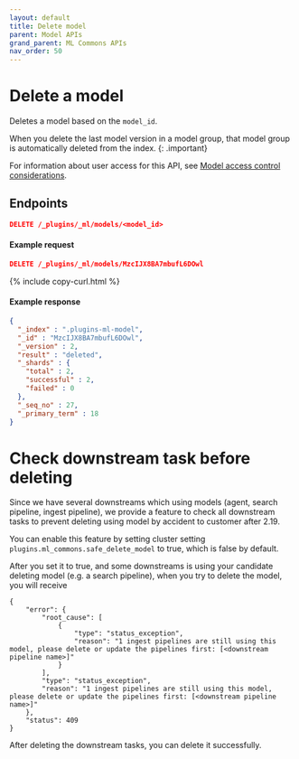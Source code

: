 ```yaml
---
layout: default
title: Delete model
parent: Model APIs
grand_parent: ML Commons APIs
nav_order: 50
---
```


# Delete a model

Deletes a model based on the `model_id`.

When you delete the last model version in a model group, that model group is automatically deleted from the index.
{: .important}

For information about user access for this API, see [Model access control considerations]({{site.url}}{{site.baseurl}}/ml-commons-plugin/api/model-apis/index/#model-access-control-considerations).

## Endpoints

```json
DELETE /_plugins/_ml/models/<model_id>
```

#### Example request

```json
DELETE /_plugins/_ml/models/MzcIJX8BA7mbufL6DOwl
```
{% include copy-curl.html %}

#### Example response

```json
{
  "_index" : ".plugins-ml-model",
  "_id" : "MzcIJX8BA7mbufL6DOwl",
  "_version" : 2,
  "result" : "deleted",
  "_shards" : {
    "total" : 2,
    "successful" : 2,
    "failed" : 0
  },
  "_seq_no" : 27,
  "_primary_term" : 18
}
```

# Check downstream task before deleting

Since we have several downstreams which using models (agent, search pipeline, ingest pipeline), we provide a feature to check all downstream tasks to prevent deleting using model by accident to customer after 2.19. 

You can enable this feature by setting cluster setting `plugins.ml_commons.safe_delete_model` to true, which is false by default. 

After you set it to true, and some downstreams is using your candidate deleting model (e.g. a search pipeline), when you try to delete the model, you will receive
```
{
    "error": {
        "root_cause": [
            {
                "type": "status_exception",
                "reason": "1 ingest pipelines are still using this model, please delete or update the pipelines first: [<downstream pipeline name>]"
            }
        ],
        "type": "status_exception",
        "reason": "1 ingest pipelines are still using this model, please delete or update the pipelines first: [<downstream pipeline name>]"
    },
    "status": 409
}
```

After deleting the downstream tasks, you can delete it successfully.
